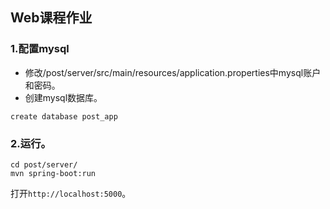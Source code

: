 ## Web课程作业
### 1.配置mysql
+ 修改/post/server/src/main/resources/application.properties中mysql账户和密码。
+ 创建mysql数据库。
```
create database post_app
```
### 2.运行。
```
cd post/server/
mvn spring-boot:run
```
打开`http://localhost:5000`。
